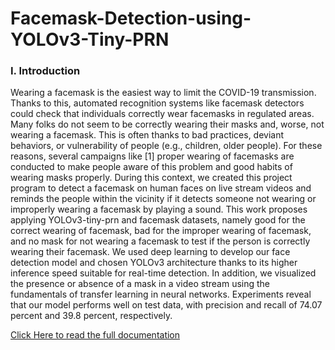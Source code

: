 # Facemask-Detection-using-YOLOv3-Tiny-PRN

### I. Introduction
Wearing a facemask is the easiest way to limit the COVID-19 transmission. Thanks to this, automated recognition systems like facemask detectors could check that individuals correctly wear facemasks in regulated areas. Many folks do not seem to be correctly wearing their masks and, worse, not wearing a facemask. This is often thanks to bad practices, deviant behaviors, or vulnerability of people (e.g., children, older people). For these reasons, several campaigns like [1] proper wearing of facemasks are conducted to make people aware of this problem and good habits of wearing masks properly. During this context, we created this project program to detect a facemask on human faces on live stream videos and reminds the people within the vicinity if it detects someone not wearing or improperly wearing a facemask by playing a sound. This work proposes applying YOLOv3-tiny-prn and facemask datasets, namely good for the correct wearing of facemask, bad for the improper wearing of facemask, and no mask for not wearing a facemask to test if the person is correctly wearing their facemask. We used deep learning to develop our face detection model and chosen YOLOv3 architecture thanks to its higher inference speed suitable for real-time detection. In addition, we visualized the presence or absence of a mask in a video stream using the fundamentals of transfer learning in neural networks. Experiments reveal that our model performs well on test data, with precision and recall of 74.07 percent and 39.8 percent, respectively.

[Click Here to read the full documentation](https://www.academia.edu/87298188/Proper_Facemask_Detection)
